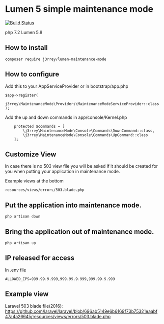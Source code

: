 # Lumen 5 simple maintenance mode

[![Build Status](https://travis-ci.org/j3rrey/lumen-maintenance-mode.svg)](https://travis-ci.org/j3rrey/lumen-maintenance-mode)

php 7.2 Lumen 5.8

## How to install

```
composer require j3rrey/lumen-maintenance-mode
```

## How to configure
Add this to your AppServiceProvider or in bootstrap/app.php

```
$app->register(
    j3rrey\MaintenanceMode\Providers\MaintenanceModeServiceProvider::class
);
```

Add the up and down commands in app/console/Kernel.php

```
    protected $commands = [
        \j3rrey\MaintenanceMode\Console\Commands\DownCommand::class,
        \j3rrey\MaintenanceMode\Console\Commands\UpCommand::class
    ];
```


## Customize View

In case there is no 503 view file you will be asked if it should be created for you when putting your application in maintenance mode.

Example views at the bottom

```
resources/views/errors/503.blade.php
```

## Put the application into maintenance mode.

```
php artisan down
```

## Bring the application out of maintenance mode.

```
php artisan up
```

## IP released for access

In .env file

```
ALLOWED_IPS=999.99.9.999,999.99.9.999,999.99.9.999
```

## Example view

Laravel 503 blade file(2016):
https://github.com/laravel/laravel/blob/696ab5149e6b6169f73b75321eaabf47a4a26645/resources/views/errors/503.blade.php

